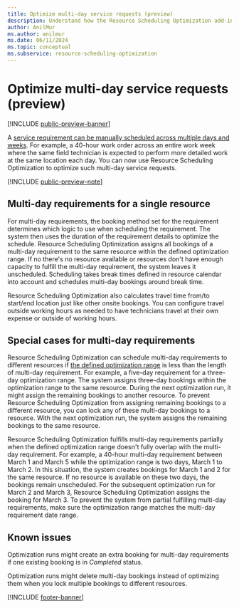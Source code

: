 ```yaml
---
title: Optimize multi-day service requests (preview)
description: Understand how the Resource Scheduling Optimization add-in for Dynamics 365 Field Service handles multi-day requirements.
author: AnilMur
ms.author: anilmur
ms.date: 06/11/2024
ms.topic: conceptual
ms.subservice: resource-scheduling-optimization
---
```


# Optimize multi-day service requests (preview)

[!INCLUDE [public-preview-banner](../includes/public-preview-banner.md)]

A [service requirement can be manually scheduled across multiple days and weeks](schedule-multi-day-work.md). For example, a 40-hour work order across an entire work week where the same field technician is expected to perform more detailed work at the same location each day. You can now use Resource Scheduling Optimization to optimize such multi-day service requests.

[!INCLUDE [public-preview-note](../includes/public-preview-note.md)]

## Multi-day requirements for a single resource

For multi-day requirements, the booking method set for the requirement determines which logic to use when scheduling the requirement. The system then uses the duration of the requirement details to optimize the schedule. Resource Scheduling Optimization assigns all bookings of a multi-day requirement to the same resource within the defined optimization range. If no there's no resource available or resources don't have enough capacity to fulfill the multi-day requirement, the system leaves it unscheduled. Scheduling takes break times defined in resource calendar into account and schedules multi-day bookings around break time.

Resource Scheduling Optimization also calculates travel time from/to start/end location just like other onsite bookings. You can configure travel outside working hours as needed to have technicians travel at their own expense or outside of working hours.

## Special cases for multi-day requirements

Resource Scheduling Optimization can schedule multi-day requirements to different resources if [the defined optimization range](rso-optimization-scope.md) is less than the length of multi-day requirement. For example, a five-day requirement for a three-day optimization range. The system assigns three-day bookings within the optimization range to the same resource. During the next optimization run, it might assign the remaining bookings to another resource. To prevent Resource Scheduling Optimization from assigning remaining bookings to a different resource, you can lock any of these multi-day bookings to a resource. With the next optimization run, the system assigns the remaining bookings to the same resource.

Resource Scheduling Optimization fulfills multi-day requirements partially when the defined optimization range doesn't fully overlap with the multi-day requirement. For example, a 40-hour multi-day requirement between March 1 and March 5 while the optimization range is two days, March 1 to March 2. In this situation, the system creates bookings for March 1 and 2 for the same resource. If no resource is available on these two days, the bookings remain unscheduled. For the subsequent optimization run for March 2 and March 3, Resource Scheduling Optimization assigns the booking for March 3. To prevent the system from partial fulfilling multi-day requirements, make sure the optimization range matches the multi-day requirement date range.  

## Known issues

Optimization runs might create an extra booking for multi-day requirements if one existing booking is in *Completed* status.

Optimization runs might delete multi-day bookings instead of optimizing them when you lock multiple bookings to different resources.  

[!INCLUDE [footer-banner](../includes/footer-banner.md)]
